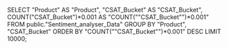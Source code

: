 SELECT "Product" AS "Product", "CSAT_Bucket" AS "CSAT_Bucket", COUNT("CSAT_Bucket")*0.001 AS "COUNT(""CSAT_Bucket"")*0.001" 
FROM public."Sentiment_analyser_Data" GROUP BY "Product", "CSAT_Bucket" ORDER BY "COUNT(""CSAT_Bucket"")*0.001" DESC 
 LIMIT 10000;
